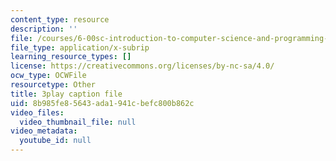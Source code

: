```yaml
---
content_type: resource
description: ''
file: /courses/6-00sc-introduction-to-computer-science-and-programming-spring-2011/8b985fe85643ada1941cbefc800b862c_pjLbxB9TXJs.srt
file_type: application/x-subrip
learning_resource_types: []
license: https://creativecommons.org/licenses/by-nc-sa/4.0/
ocw_type: OCWFile
resourcetype: Other
title: 3play caption file
uid: 8b985fe8-5643-ada1-941c-befc800b862c
video_files:
  video_thumbnail_file: null
video_metadata:
  youtube_id: null
---
```

